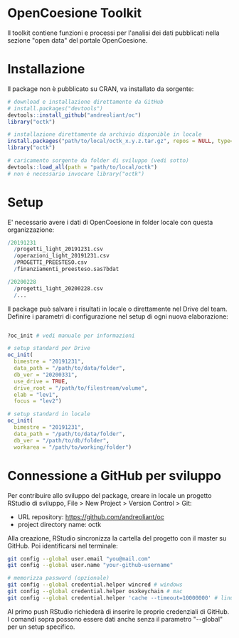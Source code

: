 # OpenCoesione Toolkit


Il toolkit contiene funzioni e processi per l'analisi dei dati pubblicati nella sezione "open data" del portale OpenCoesione.


# Installazione
Il package non è pubblicato su CRAN, va installato da sorgente:

```r
# download e installazione direttamente da GitHub
# install.packages("devtools")
devtools::install_github("andreoliant/oc")
library("octk")

# installazione direttamente da archivio disponible in locale
install.packages("path/to/local/octk_x.y.z.tar.gz", repos = NULL, type="source")
library("octk")

# caricamento sorgente da folder di sviluppo (vedi sotto)
devtools::load_all(path = "path/to/local/octk")
# non è necessario invocare library("octk")
```


# Setup
E' necessario avere i dati di OpenCoesione in folder locale con questa organizzazione:

```r
/20191231
  /progetti_light_20191231.csv
  /operazioni_light_20191231.csv
  /PROGETTI_PREESTESO.csv
  /finanziamenti_preesteso.sas7bdat

/20200228
  /progetti_light_20200228.csv
  /...
```

Il package può salvare i risultati in locale o direttamente nel Drive del team. Definire i parametri di configurazione nel setup di ogni nuova elaborazione:

```r

?oc_init # vedi manuale per informazioni

# setup standard per Drive
oc_init(
  bimestre = "20191231",
  data_path = "/path/to/data/folder",
  db_ver = "20200331",
  use_drive = TRUE,
  drive_root = "/path/to/filestream/volume",
  elab = "lev1",
  focus = "lev2")

# setup standard in locale
oc_init(
  bimestre = "20191231",
  data_path = "/path/to/data/folder",
  db_ver = "/path/to/db/folder",
  workarea = "/path/to/working/folder")

```


# Connessione a GitHub per sviluppo
Per contribuire allo sviluppo del package, creare in locale un progetto RStudio di sviluppo, File > New Project > Version Control > Git:
* URL repository: https://github.com/andreoliant/oc
* project directory name: octk

Alla creazione, RStudio sincronizza la cartella del progetto con il master su GitHub. Poi identificarsi nel terminale:

```bash
git config --global user.email "you@mail.com"
git config --global user.name "your-github-username"

# memorizza password (opzionale)
git config --global credential.helper wincred # windows
git config --global credential.helper osxkeychain # mac
git config --global credential.helper 'cache --timeout=10000000' # linux

```

Al primo push RStudio richiederà di inserire le proprie credenziali di GitHub.
I comandi sopra possono essere dati anche senza il parametro "--global" per un setup specifico.

